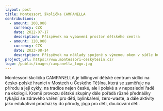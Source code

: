 ```yaml
---
layout: post
title: Montessori školička CAMPANELLA
contributions:
  - amount: 200,000
    currency: CZK
    date: 2022-07-17
    description: Příspěvek na vybavení prostor dětského centra
  - amount: 120,000
    currency: CZK
    date: 2023-08-14
    description: Příspěvek na náklady spojené s výmenou oken v sídle budovy spolku
project_url: https://www.montessori-ceskytesin.cz/
logo: /public/images/campanella_logo.jpg
---
```


Montessori školička CAMPANELLA je billingvní dětské centrum sídlící na česko-polské hranici v Mostech u Českého Těšína, která se zaměřuje na přírodu a její cykly, na tradice nejen české, ale i polské a v neposlední řadě na ekologii. Kromě provozu dětské skupiny dále pořádá různé přednášky týkající se zdravého vaření pro děti, bylinkaření, zero-waste, a dále aktivity jako edukativní procházky do přírody, jóga pro děti, doučování dětí.

